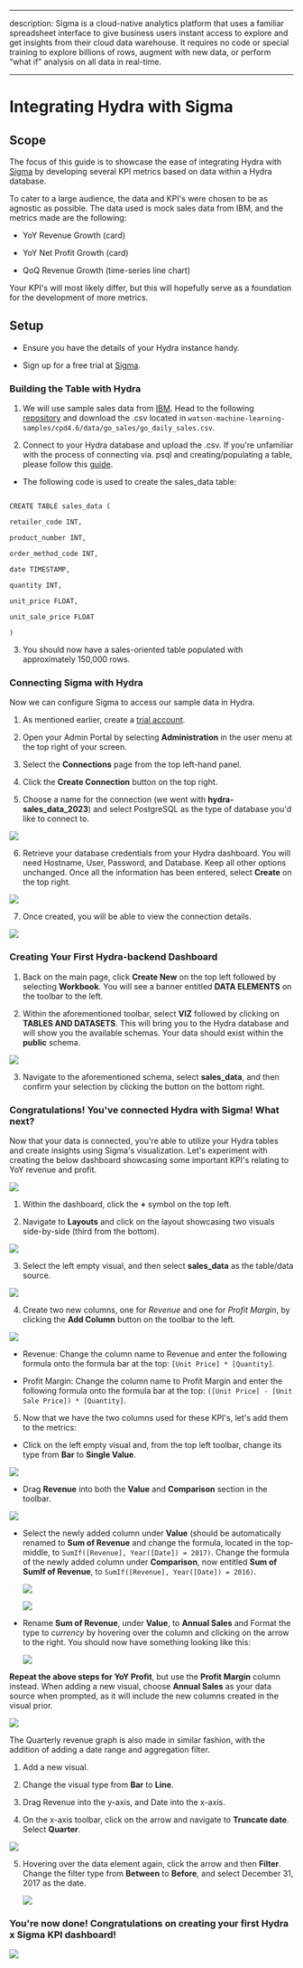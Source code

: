 
  
  

  

  

---

  

  

description: Sigma is a cloud-native analytics platform that uses a familiar spreadsheet interface to give business users instant access to explore and get insights from their cloud data warehouse. It requires no code or special training to explore billions of rows, augment with new data, or perform “what if” analysis on all data in real⁠-⁠time.

  

  

---

  

  

  

# Integrating Hydra with Sigma

  

## Scope

  

The focus of this guide is to showcase the ease of integrating Hydra with [Sigma](https://www.sigmacomputing.com/) by developing several KPI metrics based on data within a Hydra database.

  

To cater to a large audience, the data and KPI's were chosen to be as agnostic as possible. The data used is mock sales data from IBM, and the metrics made are the following:

* YoY Revenue Growth (card)

* YoY Net Profit Growth (card)

* QoQ Revenue Growth (time-series line chart)

  

Your KPI's will most likely differ, but this will hopefully serve as a foundation for the development of more metrics.

  

## Setup

  

  

  

- Ensure you have the details of your Hydra instance handy.

  

  

- Sign up for a free trial at [Sigma](https://www.sigmacomputing.com/free-trial).

  

  

  

### Building the Table with Hydra

  

  

1. We will use sample sales data from [IBM](https://relational.fit.cvut.cz/dataset/GOSales). Head to the following [repository](https://github.com/IBM/watson-machine-learning-samples) and download the .csv located in `watson-machine-learning-samples/cpd4.6/data/go_sales/go_daily_sales.csv`.

  

  

2. Connect to your Hydra database and upload the .csv. If you're unfamiliar with the process of connecting via. psql and creating/populating a table, please follow this [guide](https://docs.hydra.so/centralize-data/load/from-local-csv-file).

  

* The following code is used to create the sales_data table:

  
  
  

```

CREATE TABLE sales_data (

retailer_code INT,

product_number INT,

order_method_code INT,

date TIMESTAMP,

quantity INT,

unit_price FLOAT,

unit_sale_price FLOAT

)

```

  

  

3. You should now have a sales-oriented table populated with approximately 150,000 rows.

  

  

  

### Connecting Sigma with Hydra

  

  

  

Now we can configure Sigma to access our sample data in Hydra.

  

  

  

1. As mentioned earlier, create a [trial account](https://www.sigmacomputing.com/free-trial).

  

  

2. Open your Admin Portal by selecting **Administration** in the user menu at the top right of your screen.

  

  

3. Select the **Connections** page from the top left-hand panel.

  

  

4. Click the **Create Connection** button on the top right.

  

  

5. Choose a name for the connection (we went with **hydra-sales_data_2023**) and select PostgreSQL as the type of database you'd like to connect to. 

![](/.gitbook/assets/.sigma-images/connection_details.png)


  

  

  

6. Retrieve your database credentials from your Hydra dashboard. You will need Hostname, User, Password, and Database. Keep all other options unchanged. Once all the information has been entered, select **Create** on the top right.

![](/.gitbook/assets/.sigma-images/connection-credentials.png)

  

  

  

7. Once created, you will be able to view the connection details.

 ![](/.gitbook/assets/.sigma-images/connection-summary.png)



  

### Creating Your First Hydra-backend Dashboard

  

  

1. Back on the main page, click **Create New** on the top left followed by selecting **Workbook**. You will see a banner entitled **DATA ELEMENTS** on the toolbar to the left.

  

  

2. Within the aforementioned toolbar, select **VIZ** followed by clicking on **TABLES AND DATASETS**. This will bring you to the Hydra database and will show you the available schemas. Your data should exist within the **public** schema. 

 ![](/.gitbook/assets/.sigma-images/select-table.png)

  
  

  

  

3. Navigate to the aforementioned schema, select **sales_data**, and then confirm your selection by clicking the button on the bottom right.

  

  

  

### Congratulations! You've connected Hydra with Sigma! What next?

  

Now that your data is connected, you're able to utilize your Hydra tables and create insights using Sigma's visualization. Let's experiment with creating the below dashboard showcasing some important KPI's relating to YoY revenue and profit.

  
![](/.gitbook/assets/.sigma-images/final-dashboard.png)

  

  

1. Within the dashboard, click the **+** symbol on the top left.

  

2. Navigate to **Layouts** and click on the layout showcasing two visuals side-by-side (third from the bottom).

![](/.gitbook/assets/.sigma-images/add-new.png)


  

3. Select the left empty visual, and then select **sales_data** as the table/data source.


![](/.gitbook/assets/.sigma-images/visual-source.png)


  

4. Create two new columns, one for *Revenue* and one for *Profit Margin*, by clicking the **Add Column** button on the toolbar to the left.

  
![](/.gitbook/assets/.sigma-images/add-column.png)



  

* Revenue: Change the column name to Revenue and enter the following formula onto the formula bar at the top: `[Unit Price] * [Quantity]`.

  

* Profit Margin: Change the column name to Profit Margin and enter the following formula onto the formula bar at the top: `([Unit Price] - [Unit Sale Price]) * [Quantity]`.

  

5. Now that we have the two columns used for these KPI's, let's add them to the metrics:

  

* Click on the left empty visual and, from the top left toolbar, change its type from **Bar** to **Single Value**.

![](/.gitbook/assets/.sigma-images/new-bar-chart.png)


  
  

* Drag **Revenue** into both the **Value** and **Comparison** section in the toolbar.

  
![](/.gitbook/assets/.sigma-images/drag-columns.png)


  
  

* Select the newly added column under **Value** (should be automatically renamed to **Sum of Revenue** and change the formula, located in the top-middle, to `SumIf([Revenue], Year([Date]) = 2017)`. Change the formula of the newly added column under **Comparison**, now entitled **Sum of SumIf of Revenue**, to `SumIf([Revenue], Year([Date]) = 2016)`.

  ![](/.gitbook/assets/.sigma-images/add-metric-function.png)
  
  ![](/.gitbook/assets/.sigma-images/function.png)
  



  

* Rename **Sum of Revenue**, under **Value**, to **Annual Sales** and Format the type to *currency* by hovering over the column and clicking on the arrow to the right. You should now have something looking like this:

  
  ![](/.gitbook/assets/.sigma-images/annual-sales.png)


  

  

**Repeat the above steps for YoY Profit**, but use the **Profit Margin** column instead. When adding a new visual, choose **Annual Sales** as your data source when prompted, as it will include the new columns created in the visual prior.

  
  ![](/.gitbook/assets/.sigma-images/add-second-metric.png)

  
  

The Quarterly revenue graph is also made in similar fashion, with the addition of adding a date range and aggregation filter.

1. Add a new visual.

2. Change the visual type from **Bar** to **Line**.

3. Drag Revenue into the y-axis, and Date into the x-axis.

4. On the x-axis toolbar, click on the arrow and navigate to **Truncate date**. Select **Quarter**.

  ![](/.gitbook/assets/.sigma-images/truncate-quarterly.png)



5. Hovering over the data element again, click the arrow and then **Filter**. Change the filter type from **Between** to **Before**, and select December 31, 2017 as the date.

    ![](/.gitbook/assets/.sigma-images/filter-metric.png)


  

### You're now done! Congratulations on creating your first Hydra x Sigma KPI dashboard!

  
 ![](/.gitbook/assets/.sigma-images/final-dashboard.png)

